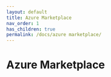 ```yaml
---
layout: default
title: Azure Marketplace
nav_order: 1
has_children: true
permalink: /docs/azure marketplace/
---
```


# Azure Marketplace